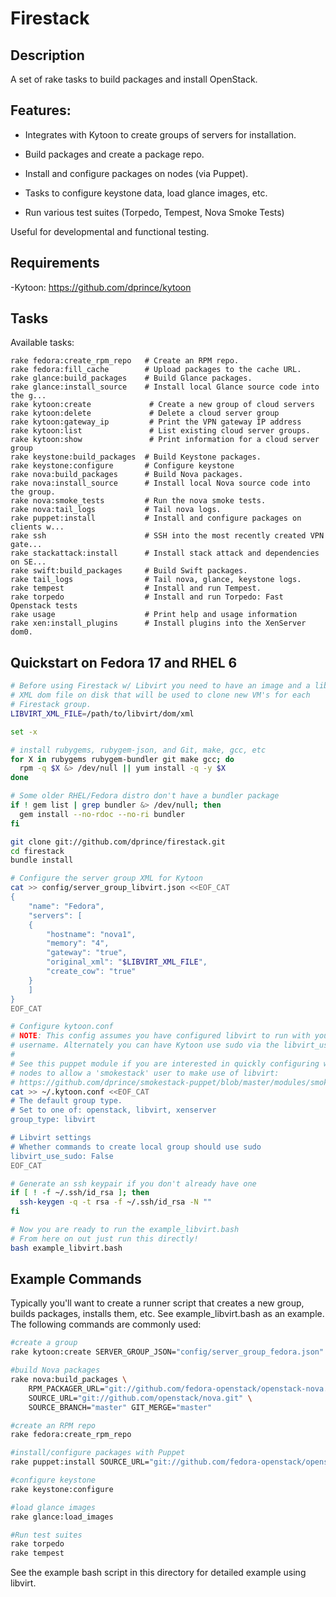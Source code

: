 Firestack
=============

Description
-----------

A set of rake tasks to build packages and install OpenStack.

Features:
---------

 * Integrates with Kytoon to create groups of servers for installation.

 * Build packages and create a package repo.

 * Install and configure packages on nodes (via Puppet).

 * Tasks to configure keystone data, load glance images, etc.

 * Run various test suites (Torpedo, Tempest, Nova Smoke Tests)

Useful for developmental and functional testing.

Requirements
------------

 -Kytoon: https://github.com/dprince/kytoon

Tasks
-----

Available tasks:

	rake fedora:create_rpm_repo   # Create an RPM repo.
	rake fedora:fill_cache        # Upload packages to the cache URL.
	rake glance:build_packages    # Build Glance packages.
	rake glance:install_source    # Install local Glance source code into the g...
	rake kytoon:create             # Create a new group of cloud servers
	rake kytoon:delete             # Delete a cloud server group
	rake kytoon:gateway_ip         # Print the VPN gateway IP address
	rake kytoon:list               # List existing cloud server groups.
	rake kytoon:show               # Print information for a cloud server group
	rake keystone:build_packages  # Build Keystone packages.
	rake keystone:configure       # Configure keystone
	rake nova:build_packages      # Build Nova packages.
	rake nova:install_source      # Install local Nova source code into the group.
	rake nova:smoke_tests         # Run the nova smoke tests.
	rake nova:tail_logs           # Tail nova logs.
	rake puppet:install           # Install and configure packages on clients w...
	rake ssh                      # SSH into the most recently created VPN gate...
	rake stackattack:install      # Install stack attack and dependencies on SE...
	rake swift:build_packages     # Build Swift packages.
	rake tail_logs                # Tail nova, glance, keystone logs.
	rake tempest                  # Install and run Tempest.
	rake torpedo                  # Install and run Torpedo: Fast Openstack tests
	rake usage                    # Print help and usage information
	rake xen:install_plugins      # Install plugins into the XenServer dom0.



## Quickstart on Fedora 17 and RHEL 6

```bash
# Before using Firestack w/ Libvirt you need to have an image and a libvirt
# XML dom file on disk that will be used to clone new VM's for each 
# Firestack group.
LIBVIRT_XML_FILE=/path/to/libvirt/dom/xml

set -x

# install rubygems, rubygem-json, and Git, make, gcc, etc
for X in rubygems rubygem-bundler git make gcc; do
  rpm -q $X &> /dev/null || yum install -q -y $X
done

# Some older RHEL/Fedora distro don't have a bundler package
if ! gem list | grep bundler &> /dev/null; then
  gem install --no-rdoc --no-ri bundler
fi

git clone git://github.com/dprince/firestack.git
cd firestack
bundle install

# Configure the server group XML for Kytoon
cat >> config/server_group_libvirt.json <<EOF_CAT
{
    "name": "Fedora",
    "servers": [
	{
	    "hostname": "nova1",
	    "memory": "4",
	    "gateway": "true",
	    "original_xml": "$LIBVIRT_XML_FILE",
	    "create_cow": "true"
	}
    ]
}
EOF_CAT

# Configure kytoon.conf
# NOTE: This config assumes you have configured libvirt to run with your
# username. Alternately you can have Kytoon use sudo via the libvirt_use_sudo.
#
# See this puppet module if you are interested in quickly configuring worker
# nodes to allow a 'smokestack' user to make use of libvirt:
# https://github.com/dprince/smokestack-puppet/blob/master/modules/smokestack/manifests/libvirt.pp
cat >> ~/.kytoon.conf <<EOF_CAT
# The default group type.
# Set to one of: openstack, libvirt, xenserver
group_type: libvirt

# Libvirt settings
# Whether commands to create local group should use sudo
libvirt_use_sudo: False
EOF_CAT

# Generate an ssh keypair if you don't already have one
if [ ! -f ~/.ssh/id_rsa ]; then
  ssh-keygen -q -t rsa -f ~/.ssh/id_rsa -N ""
fi

# Now you are ready to run the example_libvirt.bash
# From here on out just run this directly!
bash example_libvirt.bash
```

Example Commands
----------------

Typically you'll want to create a runner script that creates a new group, builds packages, installs them, etc. See example_libvirt.bash as an example. The following commands are commonly used:

```bash
#create a group
rake kytoon:create SERVER_GROUP_JSON="config/server_group_fedora.json"

#build Nova packages
rake nova:build_packages \
    RPM_PACKAGER_URL="git://github.com/fedora-openstack/openstack-nova.git" \
    SOURCE_URL="git://github.com/openstack/nova.git" \
    SOURCE_BRANCH="master" GIT_MERGE="master"

#create an RPM repo
rake fedora:create_rpm_repo

#install/configure packages with Puppet
rake puppet:install SOURCE_URL="git://github.com/fedora-openstack/openstack-puppet.git" PUPPET_CONFIG="single_node_mysql"

#configure keystone
rake keystone:configure

#load glance images
rake glance:load_images

#Run test suites
rake torpedo
rake tempest

```

See the example bash script in this directory for detailed example using libvirt.
